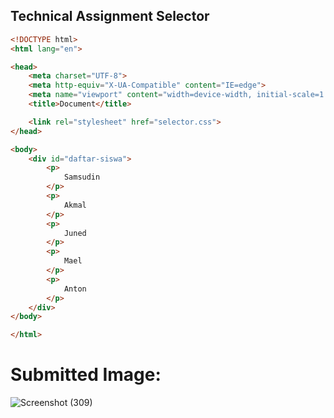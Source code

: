 ## Technical Assignment Selector

```html
<!DOCTYPE html>
<html lang="en">

<head>
    <meta charset="UTF-8">
    <meta http-equiv="X-UA-Compatible" content="IE=edge">
    <meta name="viewport" content="width=device-width, initial-scale=1.0">
    <title>Document</title>

    <link rel="stylesheet" href="selector.css">
</head>

<body>
    <div id="daftar-siswa">
        <p>
            Samsudin
        </p>
        <p>
            Akmal
        </p>
        <p>
            Juned
        </p>
        <p>
            Mael
        </p>
        <p>
            Anton
        </p>
    </div>
</body>

</html>
```

# Submitted Image:
![Screenshot (309)](https://user-images.githubusercontent.com/86011284/133558385-b9304c48-7a62-4745-a25f-ede07fa41ff3.png)
